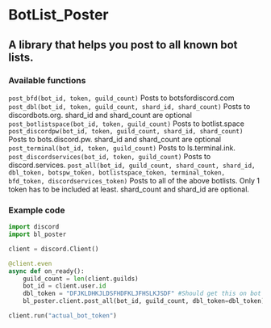 # BotList_Poster

## A library that helps you post to all known bot lists.

### Available functions

`post_bfd(bot_id, token, guild_count)`
Posts to botsfordiscord.com
`post_dbl(bot_id, token, guild_count, shard_id, shard_count)`
Posts to discordbots.org. shard_id and shard_count are optional
`post_botlistspace(bot_id, token, guild_count)`
Posts to botlist.space
`post_discordpw(bot_id, token, guild_count, shard_id, shard_count)`
Posts to bots.discord.pw. shard_id and shard_count are optional
`post_terminal(bot_id, token, guild_count)`
Posts to ls.terminal.ink.
`post_discordservices(bot_id, token, guild_count)`
Posts to discord.services.
`post_all(bot_id, guild_count, shard_count, shard_id, dbl_token, botspw_token, botlistspace_token, terminal_token, bfd_token, discordservices_token)`
Posts to all of the above botlists. Only 1 token has to be included at least. shard_count and shard_id are optional.

### Example code

```python
import discord
import bl_poster

client = discord.Client()

@client.even
async def on_ready():
    guild_count = len(client.guilds)
    bot_id = client.user.id
    dbl_token = "DFJKLDHKJLDSFHDFKLJFHSLKJSDF" #Should get this on bot list site
    bl_poster.client.post_all(bot_id, guild_count, dbl_token=dbl_token)

client.run("actual_bot_token")
```
